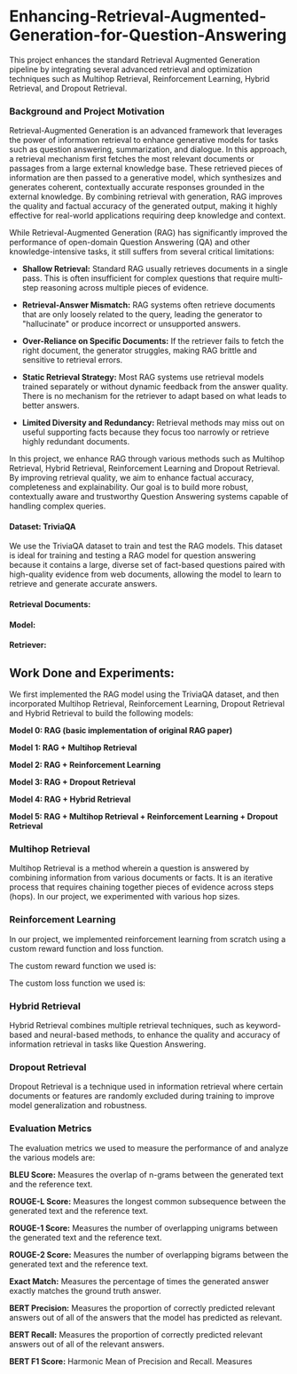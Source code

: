 # Enhancing-Retrieval-Augmented-Generation-for-Question-Answering

This project enhances the standard Retrieval Augmented Generation pipeline by integrating several advanced retrieval and optimization techniques such as Multihop Retrieval, Reinforcement Learning, Hybrid Retrieval, and Dropout Retrieval.

### Background and Project Motivation

Retrieval-Augmented Generation is an advanced framework that leverages the power of information retrieval to enhance generative models for tasks such as question answering, summarization, and dialogue. In this approach, a retrieval mechanism first fetches the most relevant documents or passages from a large external knowledge base. These retrieved pieces of information are then passed to a generative model, which synthesizes and generates coherent, contextually accurate responses grounded in the external knowledge. By combining retrieval with generation, RAG improves the quality and factual accuracy of the generated output, making it highly effective for real-world applications requiring deep knowledge and context.

While Retrieval-Augmented Generation (RAG) has significantly improved the performance of open-domain Question Answering (QA) and other knowledge-intensive tasks, it still suffers from several critical limitations:

* **Shallow Retrieval:** Standard RAG usually retrieves documents in a single pass. This is often insufficient for complex questions that require multi-step reasoning across multiple pieces of evidence.

* **Retrieval-Answer Mismatch:** RAG systems often retrieve documents that are only loosely related to the query, leading the generator to "hallucinate" or produce incorrect or unsupported answers.

* **Over-Reliance on Specific Documents:** If the retriever fails to fetch the right document, the generator struggles, making RAG brittle and sensitive to retrieval errors.

* **Static Retrieval Strategy:** Most RAG systems use retrieval models trained separately or without dynamic feedback from the answer quality. There is no mechanism for the retriever to adapt based on what leads to better answers.

* **Limited Diversity and Redundancy:** Retrieval methods may miss out on useful supporting facts because they focus too narrowly or retrieve highly redundant documents.

In this project, we enhance RAG through various methods such as Multihop Retrieval, Hybrid Retrieval, Reinforcement Learning and Dropout Retrieval. By improving retrieval quality, we aim to enhance factual accuracy, completeness and explainability. Our goal is to build more robust, contextually aware and trustworthy Question Answering systems capable of handling complex queries.

#### Dataset: TriviaQA
We use the TriviaQA dataset to train and test the RAG models. This dataset is ideal for training and testing a RAG model for question answering because it contains a large, diverse set of fact-based questions paired with high-quality evidence from web documents, allowing the model to learn to retrieve and generate accurate answers.

#### Retrieval Documents:

#### Model:

#### Retriever:

## Work Done and Experiments:

We first implemented the RAG model using the TriviaQA dataset, and then incorporated Multihop Retrieval, Reinforcement Learning, Dropout Retrieval and Hybrid Retrieval to build the following models:

**Model 0: RAG (basic implementation of original RAG paper)**

**Model 1: RAG + Multihop Retrieval**

**Model 2: RAG + Reinforcement Learning**

**Model 3: RAG + Dropout Retrieval**

**Model 4: RAG + Hybrid Retrieval**

**Model 5: RAG + Multihop Retrieval + Reinforcement Learning + Dropout Retrieval**

### Multihop Retrieval
Multihop Retrieval is a method wherein a question is answered by combining information from various documents or facts. It is an iterative process that requires chaining together pieces of evidence across steps (hops).
In our project, we experimented with various hop sizes.

### Reinforcement Learning
In our project, we implemented reinforcement learning from scratch using a custom reward function and loss function.

The custom reward function we used is:

The custom loss function we used is:

### Hybrid Retrieval
Hybrid Retrieval combines multiple retrieval techniques, such as keyword-based and neural-based methods, to enhance the quality and accuracy of information retrieval in tasks like Question Answering.

### Dropout Retrieval
Dropout Retrieval is a technique used in information retrieval where certain documents or features are randomly excluded during training to improve model generalization and robustness.

### Evaluation Metrics

The evaluation metrics we used to measure the performance of and analyze the various models are:

**BLEU Score:** Measures the overlap of n-grams between the generated text and the reference text.

**ROUGE-L Score:** Measures the longest common subsequence between the generated text and the reference text.

**ROUGE-1 Score:** Measures the number of overlapping unigrams between the generated text and the reference text.

**ROUGE-2 Score:** Measures the number of overlapping bigrams between the generated text and the reference text.

**Exact Match:** Measures the percentage of times the generated answer exactly matches the ground truth answer.

**BERT Precision:** Measures the proportion of correctly predicted relevant answers out of all of the answers that the model has predicted as relevant.

**BERT Recall:** Measures the proportion of correctly predicted relevant answers out of all of the relevant answers.

**BERT F1 Score:** Harmonic Mean of Precision and Recall. Measures 
